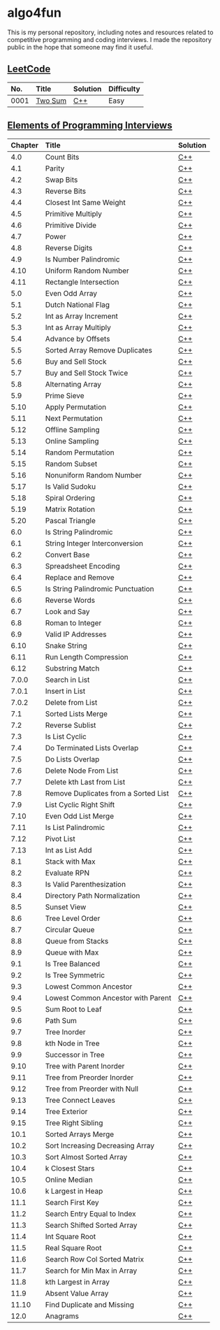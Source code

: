 # algo4fun

This is my personal repository, including notes and resources related to competitive programming and coding interviews. I made the repository public in the hope that someone may find it useful.

## [LeetCode](https://leetcode.com/)

| No.  | Title                                             | Solution                                     | Difficulty |
| :--- | :------------------------------------------------ | :------------------------------------------- | :--------- |
| 0001 | [Two Sum](https://leetcode.com/problems/two-sum/) | [C++](./solutions/leetcode/two-sum/main.cpp) | Easy       |

## [Elements of Programming Interviews](https://elementsofprogramminginterviews.com/)

| Chapter | Title                                | Solution                                                             |
| :------ | :----------------------------------- | :------------------------------------------------------------------- |
| 4.0     | Count Bits                           | [C++](./solutions/epi/count-bits/main.cpp)                           |
| 4.1     | Parity                               | [C++](./solutions/epi/parity/main.cpp)                               |
| 4.2     | Swap Bits                            | [C++](./solutions/epi/swap-bits/main.cpp)                            |
| 4.3     | Reverse Bits                         | [C++](./solutions/epi/reverse-bits/main.cpp)                         |
| 4.4     | Closest Int Same Weight              | [C++](./solutions/epi/closest-int-same-weight/main.cpp)              |
| 4.5     | Primitive Multiply                   | [C++](./solutions/epi/primitive-multiply/main.cpp)                   |
| 4.6     | Primitive Divide                     | [C++](./solutions/epi/primitive-divide/main.cpp)                     |
| 4.7     | Power                                | [C++](./solutions/epi/power-x-y/main.cpp)                            |
| 4.8     | Reverse Digits                       | [C++](./solutions/epi/reverse-digits/main.cpp)                       |
| 4.9     | Is Number Palindromic                | [C++](./solutions/epi/is-number-palindromic/main.cpp)                |
| 4.10    | Uniform Random Number                | [C++](./solutions/epi/uniform-random-number/main.cpp)                |
| 4.11    | Rectangle Intersection               | [C++](./solutions/epi/rectangle-intersection/main.cpp)               |
| 5.0     | Even Odd Array                       | [C++](./solutions/epi/even-odd-array/main.cpp)                       |
| 5.1     | Dutch National Flag                  | [C++](./solutions/epi/dutch-national-flag/main.cpp)                  |
| 5.2     | Int as Array Increment               | [C++](./solutions/epi/int-as-array-increment/main.cpp)               |
| 5.3     | Int as Array Multiply                | [C++](./solutions/epi/int-as-array-multiply/main.cpp)                |
| 5.4     | Advance by Offsets                   | [C++](./solutions/epi/advance-by-offsets/main.cpp)                   |
| 5.5     | Sorted Array Remove Duplicates       | [C++](./solutions/epi/sorted-array-remove-duplicates/main.cpp)       |
| 5.6     | Buy and Sell Stock                   | [C++](./solutions/epi/buy-and-sell-stock/main.cpp)                   |
| 5.7     | Buy and Sell Stock Twice             | [C++](./solutions/epi/buy-and-sell-stock-twice/main.cpp)             |
| 5.8     | Alternating Array                    | [C++](./solutions/epi/alternating-array/main.cpp)                    |
| 5.9     | Prime Sieve                          | [C++](./solutions/epi/prime-sieve/main.cpp)                          |
| 5.10    | Apply Permutation                    | [C++](./solutions/epi/apply-permutation/main.cpp)                    |
| 5.11    | Next Permutation                     | [C++](./solutions/epi/next-permutation/main.cpp)                     |
| 5.12    | Offline Sampling                     | [C++](./solutions/epi/offline-sampling/main.cpp)                     |
| 5.13    | Online Sampling                      | [C++](./solutions/epi/online-sampling/main.cpp)                      |
| 5.14    | Random Permutation                   | [C++](./solutions/epi/random-permutation/main.cpp)                   |
| 5.15    | Random Subset                        | [C++](./solutions/epi/random-subset/main.cpp)                        |
| 5.16    | Nonuniform Random Number             | [C++](./solutions/epi/nonuniform-random-number/main.cpp)             |
| 5.17    | Is Valid Sudoku                      | [C++](./solutions/epi/is-valid-sudoku/main.cpp)                      |
| 5.18    | Spiral Ordering                      | [C++](./solutions/epi/spiral-ordering/main.cpp)                      |
| 5.19    | Matrix Rotation                      | [C++](./solutions/epi/matrix-rotation/main.cpp)                      |
| 5.20    | Pascal Triangle                      | [C++](./solutions/epi/pascal-triangle/main.cpp)                      |
| 6.0     | Is String Palindromic                | [C++](./solutions/epi/is-string-palindromic/main.cpp)                |
| 6.1     | String Integer Interconversion       | [C++](./solutions/epi/string-integer-interconversion/main.cpp)       |
| 6.2     | Convert Base                         | [C++](./solutions/epi/convert-base/main.cpp)                         |
| 6.3     | Spreadsheet Encoding                 | [C++](./solutions/epi/spreadsheet-encoding/main.cpp)                 |
| 6.4     | Replace and Remove                   | [C++](./solutions/epi/replace-and-remove/main.cpp)                   |
| 6.5     | Is String Palindromic Punctuation    | [C++](./solutions/epi/is-string-palindromic-punctuation/main.cpp)    |
| 6.6     | Reverse Words                        | [C++](./solutions/epi/reverse-words/main.cpp)                        |
| 6.7     | Look and Say                         | [C++](./solutions/epi/look-and-say/main.cpp)                         |
| 6.8     | Roman to Integer                     | [C++](./solutions/epi/roman-to-integer/main.cpp)                     |
| 6.9     | Valid IP Addresses                   | [C++](./solutions/epi/valid-ip-addresses/main.cpp)                   |
| 6.10    | Snake String                         | [C++](./solutions/epi/snake-string/main.cpp)                         |
| 6.11    | Run Length Compression               | [C++](./solutions/epi/run-length-compression/main.cpp)               |
| 6.12    | Substring Match                      | [C++](./solutions/epi/substring-match/main.cpp)                      |
| 7.0.0   | Search in List                       | [C++](./solutions/epi/search-in-list/main.cpp)                       |
| 7.0.1   | Insert in List                       | [C++](./solutions/epi/insert-in-list/main.cpp)                       |
| 7.0.2   | Delete from List                     | [C++](./solutions/epi/delete-from-list/main.cpp)                     |
| 7.1     | Sorted Lists Merge                   | [C++](./solutions/epi/sorted-list-merge/main.cpp)                    |
| 7.2     | Reverse Sublist                      | [C++](./solutions/epi/reverse-sublist/main.cpp)                      |
| 7.3     | Is List Cyclic                       | [C++](./solutions/epi/is-list-cyclic/main.cpp)                       |
| 7.4     | Do Terminated Lists Overlap          | [C++](./solutions/epi/do-terminated-lists-overlap/main.cpp)          |
| 7.5     | Do Lists Overlap                     | [C++](./solutions/epi/do-lists-overlap/main.cpp)                     |
| 7.6     | Delete Node From List                | [C++](./solutions/epi/delete-node-from-list/main.cpp)                |
| 7.7     | Delete kth Last from List            | [C++](./solutions/epi/delete-kth-last-from-list/main.cpp)            |
| 7.8     | Remove Duplicates from a Sorted List | [C++](./solutions/epi/remove-duplicates-from-a-sorted-list/main.cpp) |
| 7.9     | List Cyclic Right Shift              | [C++](./solutions/epi/list-cyclic-right-shift/main.cpp)              |
| 7.10    | Even Odd List Merge                  | [C++](./solutions/epi/even-odd-list-merge/main.cpp)                  |
| 7.11    | Is List Palindromic                  | [C++](./solutions/epi/is-list-palindromic/main.cpp)                  |
| 7.12    | Pivot List                           | [C++](./solutions/epi/pivot-list/main.cpp)                           |
| 7.13    | Int as List Add                      | [C++](./solutions/epi/int-as-list-add/main.cpp)                      |
| 8.1     | Stack with Max                       | [C++](./solutions/epi/stack-with-max/main.cpp)                       |
| 8.2     | Evaluate RPN                         | [C++](./solutions/epi/evaluate-rpn/main.cpp)                         |
| 8.3     | Is Valid Parenthesization            | [C++](./solutions/epi/is-valid-parenthesization/main.cpp)            |
| 8.4     | Directory Path Normalization         | [C++](./solutions/epi/directory-path-normalization/main.cpp)         |
| 8.5     | Sunset View                          | [C++](./solutions/epi/sunset-view/main.cpp)                          |
| 8.6     | Tree Level Order                     | [C++](./solutions/epi/tree-level-order/main.cpp)                     |
| 8.7     | Circular Queue                       | [C++](./solutions/epi/circular-queue/main.cpp)                       |
| 8.8     | Queue from Stacks                    | [C++](./solutions/epi/queue-from-stacks/main.cpp)                    |
| 8.9     | Queue with Max                       | [C++](./solutions/epi/queue-with-max/main.cpp)                       |
| 9.1     | Is Tree Balanced                     | [C++](./solutions/epi/is-tree-balanced/main.cpp)                     |
| 9.2     | Is Tree Symmetric                    | [C++](./solutions/epi/is-tree-symmetric/main.cpp)                    |
| 9.3     | Lowest Common Ancestor               | [C++](./solutions/epi/lowest-common-ancestor/main.cpp)               |
| 9.4     | Lowest Common Ancestor with Parent   | [C++](./solutions/epi/lowest-common-ancestor/main.cpp)               |
| 9.5     | Sum Root to Leaf                     | [C++](./solutions/epi/sum-root-to-leaf/main.cpp)                     |
| 9.6     | Path Sum                             | [C++](./solutions/epi/path-sum/main.cpp)                             |
| 9.7     | Tree Inorder                         | [C++](./solutions/epi/tree-inorder/main.cpp)                         |
| 9.8     | kth Node in Tree                     | [C++](./solutions/epi/kth-node-in-tree/main.cpp)                     |
| 9.9     | Successor in Tree                    | [C++](./solutions/epi/successor-in-tree/main.cpp)                    |
| 9.10    | Tree with Parent Inorder             | [C++](./solutions/epi/tree-with-parent-inorder/main.cpp)             |
| 9.11    | Tree from Preorder Inorder           | [C++](./solutions/epi/tree-from-preorder-inorder/main.cpp)           |
| 9.12    | Tree from Preorder with Null         | [C++](./solutions/epi/tree-from-preorder-with-null/main.cpp)         |
| 9.13    | Tree Connect Leaves                  | [C++](./solutions/epi/tree-connect-leaves/main.cpp)                  |
| 9.14    | Tree Exterior                        | [C++](./solutions/epi/tree-exterior/main.cpp)                        |
| 9.15    | Tree Right Sibling                   | [C++](./solutions/epi/tree-right-sibling/main.cpp)                   |
| 10.1    | Sorted Arrays Merge                  | [C++](./solutions/epi/sorted-arrays-merge/main.cpp)                  |
| 10.2    | Sort Increasing Decreasing Array     | [C++](./solutions/epi/sort-increasing-decreasing-array/main.cpp)     |
| 10.3    | Sort Almost Sorted Array             | [C++](./solutions/epi/sort-almost-sorted-array/main.cpp)             |
| 10.4    | k Closest Stars                      | [C++](./solutions/epi/k-closest-stars/main.cpp)                      |
| 10.5    | Online Median                        | [C++](./solutions/epi/online-median/main.cpp)                        |
| 10.6    | k Largest in Heap                    | [C++](./solutions/epi/k-largest-in-heap/main.cpp)                    |
| 11.1    | Search First Key                     | [C++](./solutions/epi/search-first-key/main.cpp)                     |
| 11.2    | Search Entry Equal to Index          | [C++](./solutions/epi/search-entry-equal-to-index/main.cpp)          |
| 11.3    | Search Shifted Sorted Array          | [C++](./solutions/epi/search-shifted-sorted-array/main.cpp)          |
| 11.4    | Int Square Root                      | [C++](./solutions/epi/int-square-root/main.cpp)                      |
| 11.5    | Real Square Root                     | [C++](./solutions/epi/real-square-root/main.cpp)                     |
| 11.6    | Search Row Col Sorted Matrix         | [C++](./solutions/epi/search-row-col-sorted-matrix/main.cpp)         |
| 11.7    | Search for Min Max in Array          | [C++](./solutions/epi/search-for-min-max-in-array/main.cpp)          |
| 11.8    | kth Largest in Array                 | [C++](./solutions/epi/kth-largest-in-array/main.cpp)                 |
| 11.9    | Absent Value Array                   | [C++](./solutions/epi/absent-value-array/main.cpp)                   |
| 11.10   | Find Duplicate and Missing           | [C++](./solutions/epi/find-duplicate-and-missing/main.cpp)           |
| 12.0    | Anagrams                             | [C++](./solutions/epi/anagrams/main.cpp)                             |
